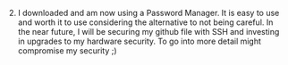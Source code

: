 2. I downloaded and am now using a Password Manager. It is easy to use and worth it to use considering the alternative to not being careful. In the near future, I will be securing my github file with SSH and investing in upgrades to my hardware security. To go into more detail might compromise my security ;) 
